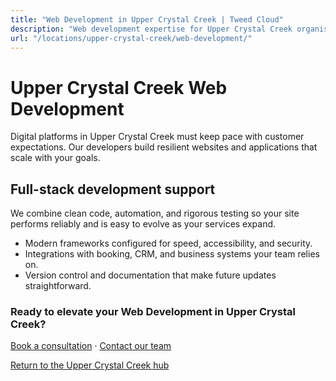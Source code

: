 ```yaml
---
title: "Web Development in Upper Crystal Creek | Tweed Cloud"
description: "Web development expertise for Upper Crystal Creek organisations that need dependable platforms."
url: "/locations/upper-crystal-creek/web-development/"
---
```


# Upper Crystal Creek Web Development

Digital platforms in Upper Crystal Creek must keep pace with customer expectations. Our developers build resilient websites and applications that scale with your goals.

## Full-stack development support

We combine clean code, automation, and rigorous testing so your site performs reliably and is easy to evolve as your services expand.

- Modern frameworks configured for speed, accessibility, and security.
- Integrations with booking, CRM, and business systems your team relies on.
- Version control and documentation that make future updates straightforward.

### Ready to elevate your Web Development in Upper Crystal Creek?

[Book a consultation](/consultation/) · [Contact our team](/contact/)

[Return to the Upper Crystal Creek hub](/locations/upper-crystal-creek/)
